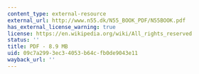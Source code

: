 ```yaml
---
content_type: external-resource
external_url: http://www.n55.dk/N55_BOOK_PDF/N55BOOK.pdf
has_external_license_warning: true
license: https://en.wikipedia.org/wiki/All_rights_reserved
status: ''
title: PDF - 8.9 MB
uid: 09c7a299-3ec3-4053-b64c-fb0de9043e11
wayback_url: ''
---
```


